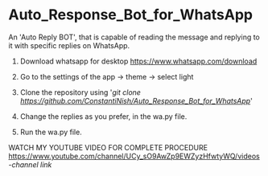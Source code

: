 # Auto_Response_Bot_for_WhatsApp

An 'Auto Reply BOT', that is capable of reading the message and replying to it with specific replies on WhatsApp.


1. Download whatsapp for desktop https://www.whatsapp.com/download


2. Go to the settings of the app -> theme -> select light


3. Clone the repository using '*git clone https://github.com/ConstantiNish/Auto_Response_Bot_for_WhatsApp*'


4. Change the replies as you prefer, in the wa.py file.


5. Run the wa.py file.



WATCH MY YOUTUBE VIDEO FOR COMPLETE PROCEDURE https://www.youtube.com/channel/UCy_sO9AwZp9EWZyzHfwtyWQ/videos  *-channel link*

